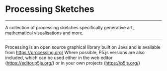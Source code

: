 # Processing Sketches

<hr />

A collection of processing sketches specifically generative art, mathematical
visualisations and more. 

<hr />

Processing is an open source graphical library built on Java and is available
from https://processing.org/ Where possible, P5.js versions are also included,
which can be used either in the web editor (https://editor.p5js.org/) or in your
own projects (https://p5js.org/)
